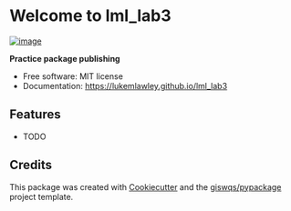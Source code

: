 # Welcome to lml_lab3


[![image](https://img.shields.io/pypi/v/lml_lab3.svg)](https://pypi.python.org/pypi/lml_lab3)


**Practice package publishing**


-   Free software: MIT license
-   Documentation: <https://lukemlawley.github.io/lml_lab3>
    

## Features

-   TODO

## Credits

This package was created with [Cookiecutter](https://github.com/cookiecutter/cookiecutter) and the [giswqs/pypackage](https://github.com/giswqs/pypackage) project template.
